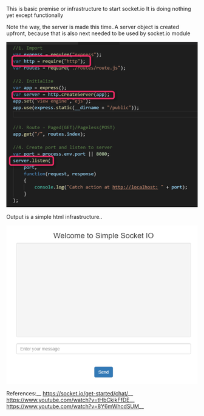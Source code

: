 This is basic premise or infrastructure to start socket.io
It is doing nothing yet except functionally

Note the way, the server is made this time..A server object is created upfront, because that is also next needed to be used by socket.io module

![demo](demo/app.js_demo.png) 

Output is a simple html infrastructure..

![demo](demo/output_demo.png) 

References:__
https://socket.io/get-started/chat/__
https://www.youtube.com/watch?v=tHbCkikFfDE__
https://www.youtube.com/watch?v=8Y6mWhcdSUM__
